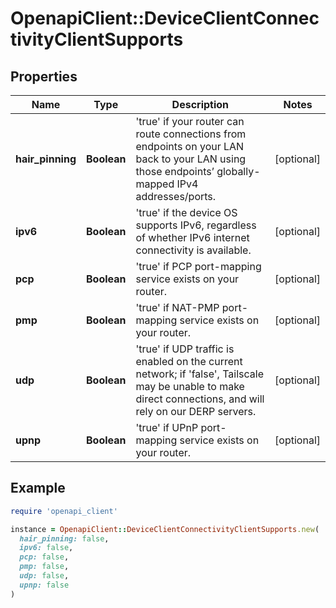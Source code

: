 # OpenapiClient::DeviceClientConnectivityClientSupports

## Properties

| Name | Type | Description | Notes |
| ---- | ---- | ----------- | ----- |
| **hair_pinning** | **Boolean** | &#39;true&#39; if your router can route connections from endpoints on your LAN back to your LAN using those endpoints’ globally-mapped IPv4 addresses/ports.  | [optional] |
| **ipv6** | **Boolean** | &#39;true&#39; if the device OS supports IPv6, regardless of whether IPv6 internet connectivity is available.  | [optional] |
| **pcp** | **Boolean** | &#39;true&#39; if PCP port-mapping service exists on your router.  | [optional] |
| **pmp** | **Boolean** | &#39;true&#39; if NAT-PMP port-mapping service exists on your router.  | [optional] |
| **udp** | **Boolean** | &#39;true&#39; if UDP traffic is enabled on the current network; if &#39;false&#39;, Tailscale may be unable to make direct connections, and will rely on our DERP servers.  | [optional] |
| **upnp** | **Boolean** | &#39;true&#39; if UPnP port-mapping service exists on your router.  | [optional] |

## Example

```ruby
require 'openapi_client'

instance = OpenapiClient::DeviceClientConnectivityClientSupports.new(
  hair_pinning: false,
  ipv6: false,
  pcp: false,
  pmp: false,
  udp: false,
  upnp: false
)
```

